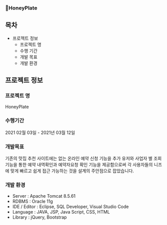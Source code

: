 
### :honey_pot:HoneyPlate


목차
---------------------------------------

* 프로젝트 정보
  - 프로젝트 명
  - 수행 기간
  - 개발 목표
  - 개발 환경

프로젝트 정보
---------------------------------------
### 프로젝트 명
HoneyPlate

### 수행기간
2021 02월 03일 - 2021년 03월 12일

### 개발목표
기존의 맛집 추천 사이트에는 없는 온라인 예약 신청 기능을 추가
유저와 사업자 별 조회 기능을 통한 예약 내역확인과 예약자요청 확인 기능을 제공함으로써 각 사용자들의 니즈에 맞게 빠르고 쉽게 접근 가능하는 것을 설계의 주안점으로 잡았습니다.

### 개발 환경
* Server : Apache Tomcat 8.5.61
* RDBMS : Oracle 11g
* IDE / Editor : Eclipse, SQL Developer, Visual Studio Code
* Language : JAVA, JSP, Java Script, CSS, HTML
* Library : jQuery, Bootstrap



